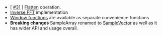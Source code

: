* [ [#31](https://github.com/WaveBeans/wavebeans/issues/31) ] [Flatten](/docs/user/api/operations/flatten.md) operation.
* [Inverse FFT](/docs/user/api/operations/fft-operation.md#inverse-fft) implementation
* [Window functions](/docs/user/api/operations/fft-operation.md#window-functions) are available as separate convenience functions 
* **Breaking changes** SampleArray renamed to [SampleVector](/docs/user/api/readme.md#samplevector) as well as it has wider API and usage overall.
